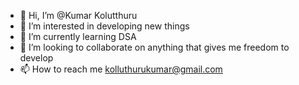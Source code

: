 - 👋 Hi, I’m @Kumar Kolutthuru
- 👀 I’m interested in developing new things 
- 🌱 I’m currently learning DSA
- 💞️ I’m looking to collaborate on anything that gives me freedom to develop 
- 📫 How to reach me kolluthurukumar@gmail.com

<!---
Kolutthurukumar/Kolutthurukumar is a ✨ special ✨ repository because its `README.md` (this file) appears on your GitHub profile.
You can click the Preview link to take a look at your changes.
--->
